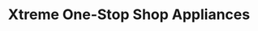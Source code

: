 ---
title: "Xtreme One-Stop Shop Appliances"
url: /tacloban/xtreme-one-stop-shop-appliances/
shop: appliance
---